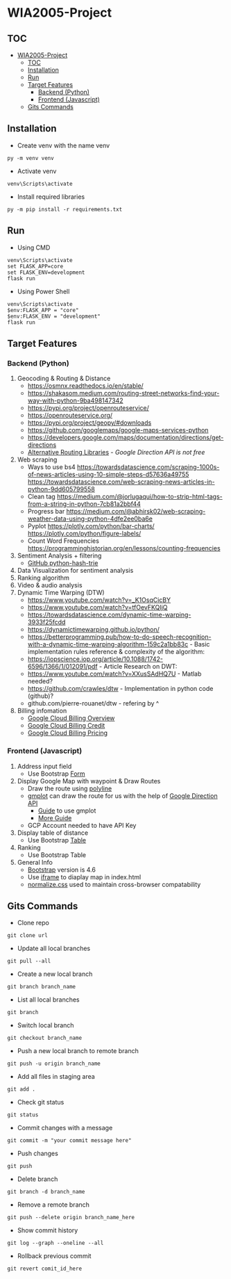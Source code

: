 # WIA2005-Project
## TOC
- [WIA2005-Project](#wia2005-project)
  - [TOC](#toc)
  - [Installation](#installation)
  - [Run](#run)
  - [Target Features](#target-features)
    - [Backend (Python)](#backend-python)
    - [Frontend (Javascript)](#frontend-javascript)
  - [Gits Commands](#gits-commands)

## Installation
- Create venv with the name venv
```Shell
py -m venv venv
```
- Activate venv
```Shell
venv\Scripts\activate
```
- Install required libraries
```Shell
py -m pip install -r requirements.txt
```

## Run
- Using CMD
```Shell
venv\Scripts\activate
set FLASK_APP=core
set FLASK_ENV=development
flask run
```
- Using Power Shell
```Shell
venv\Scripts\activate
$env:FLASK_APP = "core"
$env:FLASK_ENV = "development"
flask run
```

## Target Features
### Backend (Python)
1. Geocoding & Routing & Distance
   - https://osmnx.readthedocs.io/en/stable/
   - https://shakasom.medium.com/routing-street-networks-find-your-way-with-python-9ba498147342
   - https://pypi.org/project/openrouteservice/
   - https://openrouteservice.org/
   - https://pypi.org/project/geopy/#downloads
   - https://github.com/googlemaps/google-maps-services-python
   - https://developers.google.com/maps/documentation/directions/get-directions
   - [Alternative Routing Libraries](https://www.igismap.com/top-10-map-direction-api-routing-libraries-navigation-free-or-paid/) - _Google Direction API is not free_
1. Web scraping
   - Ways to use bs4
   https://towardsdatascience.com/scraping-1000s-of-news-articles-using-10-simple-steps-d57636a49755
   https://towardsdatascience.com/web-scraping-news-articles-in-python-9dd605799558 
   - Clean tag
   https://medium.com/@jorlugaqui/how-to-strip-html-tags-from-a-string-in-python-7cb81a2bbf44 
   - Progress bar
   https://medium.com/@abhirsk02/web-scraping-weather-data-using-python-4dfe2ee0ba6e 
   - Pyplot
   https://plotly.com/python/bar-charts/ 
   https://plotly.com/python/figure-labels/ 
   - Count Word Frequencies
   https://programminghistorian.org/en/lessons/counting-frequencies
2. Sentiment Analysis + filtering
   - [GitHub python-hash-trie](https://github.com/bzamecnik/python-hash-trie/blob/master/hash_trie/hash_trie.py)
3. Data Visualization for sentiment analysis
4. Ranking algorithm
5. Video & audio analysis
6. Dynamic Time Warping (DTW)
   - https://www.youtube.com/watch?v=_K1OsqCicBY
   - https://www.youtube.com/watch?v=tfOevFKQIjQ
   - https://towardsdatascience.com/dynamic-time-warping-3933f25fcdd
   - https://dynamictimewarping.github.io/python/
   - https://betterprogramming.pub/how-to-do-speech-recognition-with-a-dynamic-time-warping-algorithm-159c2a1bb83c - Basic implementation rules reference & complexity of the algorithm:
   - https://iopscience.iop.org/article/10.1088/1742-6596/1366/1/012091/pdf - Article Research on DWT:
   - https://www.youtube.com/watch?v=XXusSAdHQ7U - Matlab needed?
   - https://github.com/crawles/dtw - Implementation in python code (github)?
   - github.com/pierre-rouanet/dtw - refering by ^
7. Billing infomation
   - [Google Cloud Billing Overview](https://developers.google.com/maps/billing/gmp-billing#billing-overview)
   - [Google Cloud Billing Credit](https://developers.google.com/maps/billing-credits)
   - [Google Cloud Billing Pricing](https://cloud.google.com/maps-platform/pricing/sheet/?_ga=2.42127266.622598182.1620895783-341686522.1608875911)


### Frontend (Javascript)
1. Address input field
   - Use Bootstrap [Form](https://getbootstrap.com/docs/4.6/components/forms/)
2. Display Google Map with waypoint & Draw Routes
   - Draw the route using [polyline](https://www.sitepoint.com/create-a-polyline-using-the-geolocation-and-the-google-maps-api/)
   - [gmplot](https://github.com/gmplot/gmplot) can draw the route for us with the help of [Google Direction API](https://developers.google.com/maps/documentation/directions/overview)
     - [Guide](https://www.tutorialspoint.com/plotting-google-map-using-gmplot-package-in-python) to use gmplot
     - [More Guide](https://www.codedisciples.in/google-map-plots.html)
   - GCP Account needed to have API Key
3. Display table of distance
   - Use Bootstrap [Table](https://getbootstrap.com/docs/4.6/content/tables/)
4. Ranking
   - Use Bootstrap Table
5. General Info
   - [Bootstrap](https://getbootstrap.com/docs/4.6/getting-started/introduction/) version is 4.6
   - Use [iframe](https://developer.mozilla.org/en-US/docs/Web/HTML/Element/iframe) to diaplay map in index.html
   - [normalize.css](https://necolas.github.io/normalize.css/) used to maintain cross-browser compatability

## Gits Commands
- Clone repo
```git
git clone url
```

- Update all local branches
```git
git pull --all
```

- Create a new local branch
```git
git branch branch_name
```

- List all local branches
```git
git branch
```

- Switch local branch
```git
git checkout branch_name
```

- Push a new local branch to remote branch
```git
git push -u origin branch_name
```

- Add all files in staging area
```git
git add .
```

- Check git status
```git
git status
```

- Commit changes with a message
```git
git commit -m "your commit message here"
```

- Push changes
```git
git push
```

- Delete branch
```git
git branch -d branch_name
```

- Remove a remote branch
```git
git push --delete origin branch_name_here
```

- Show commit history
```git
git log --graph --oneline --all
```

- Rollback previous commit
```git
git revert comit_id_here
```



